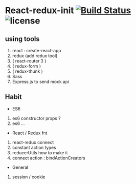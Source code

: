 # React-redux-init [![Build Status](https://travis-ci.org/chiufin/react-redux-init.svg?branch=master)](https://travis-ci.org/chiufin/react-redux-init)  ![license](https://img.shields.io/github/license/mashape/apistatus.svg?maxAge=2592000)

## using tools
1. react : create-react-app
2. redux (add redux tool)
3. ( react-router 3 )
4. ( redux-form )
5. ( redux-thunk )
6. Sass 
7. Express.js to send mock api

## Habit
- ES6
1. es6 constructor props ?
2. es6 ...

- React / Redux fnt
1. react-redux connect
2. constant action types
3. reducerUtils how to make it
4. connect action : bindActionCreators

- General
1. session / cookie